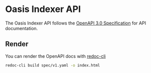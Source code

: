 # Oasis Indexer API

The Oasis Indexer API follows the [OpenAPI 3.0 Specification](https://swagger.io/specification/) for API documentation.

## Render

You can render the OpenAPI docs with [redoc-cli](https://www.npmjs.com/package/redoc-cli)

```sh
redoc-cli build spec/v1.yaml -o index.html
```
